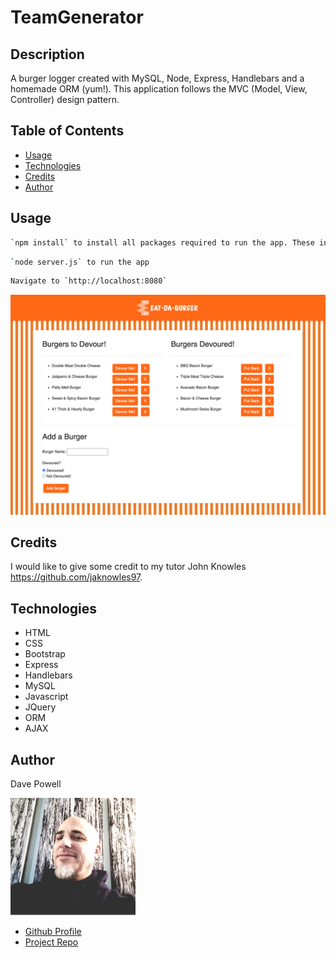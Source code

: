 

  # TeamGenerator

  ## Description
  A burger logger created with MySQL, Node, Express, Handlebars and a homemade ORM (yum!). This application follows the MVC (Model, View, Controller) design pattern.

  ## Table of Contents

  * [Usage](#usage)
  * [Technologies](#technologies)
  * [Credits](#credits)
  * [Author](#author)

  ## Usage
   ```bash
   `npm install` to install all packages required to run the app. These include `express`, `express-handlebars` and `mysql`
   ```
  ```bash 
  `node server.js` to run the app
  ```
  ```bash
  Navigate to `http://localhost:8080`
  ```

  ![Timed Quiz Screenshot 1](./public/assets/img/screenshot_burger.png)

  ## Credits
  I would like to give some credit to my tutor John Knowles https://github.com/jaknowles97.

  ## Technologies
  * HTML
  * CSS
  * Bootstrap
  * Express
  * Handlebars
  * MySQL
  * Javascript
  * JQuery
  * ORM
  * AJAX
 

  ## Author

  Dave Powell

  ![Dave Powell](./public/assets/img/dPowell.png "Dave Powell")

  * [Github Profile](https://github.com/evadllewop)
  * [Project Repo](https://github.com/evadllewop/TeamGenerator)

